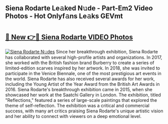 ## Siena Rodarte Le𝚊ked N𝚞de - Part-Em2 Video Photos - Hot Onlyf𝚊ns Le𝚊ks GEVmt

# <h2><a href="http://ab22948.deff.icu/?id=Siena+Rodarte">🔗 New 👉🔴 Siena Rodarte VIDEO Photos</a></h2>

[![Siena Rodarte N𝚞des](https://i.imgur.com/rIISA9y.gif)](http://ab22948.deff.icu/?id=Siena+Rodarte)
Since her breakthrough exhibition, Siena Rodarte has collaborated with several high-profile artists and organizations. In 2017, she worked with the British fashion brand Burberry to create a series of limited-edition scarves inspired by her artwork. In 2018, she was invited to participate in the Venice Biennale, one of the most prestigious art events in the world. Siena Rodarte has also received several awards for her work, including the Young Artist of the Year Award from the British Art Awards in 2016. Siena Rodarte's breakthrough exhibition came in 2015, when she showcased her work at the Saatchi Gallery in London. The exhibition, titled "Reflections," featured a series of large-scale paintings that explored the theme of self-reflection. The exhibition was a critical and commercial success, with many art critics praising Siena Rodarte's unique artistic vision and her ability to connect with viewers on a deep emotional level.

